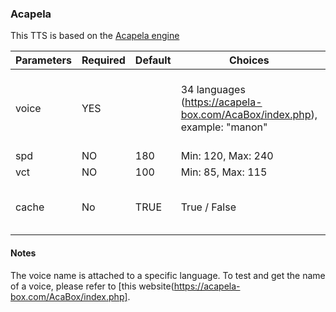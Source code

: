 ### Acapela

This TTS is based on the [Acapela engine](http://www.acapela-group.com/)

| Parameters | Required | Default | Choices                                                                   | Comment                                                                     |
|------------|----------|---------|---------------------------------------------------------------------------|-----------------------------------------------------------------------------|
| voice      | YES      |         | 34 languages (https://acapela-box.com/AcaBox/index.php), example: "manon" | Language are corresponding to an id pls check the note beside to find yours |
| spd        | NO       | 180     | Min: 120, Max: 240                                                        | Speech rate                                                                 |
| vct        | NO       | 100     | Min: 85, Max: 115                                                         | Voice shaping                                                               |
| cache      | No       | TRUE    | True / False                                                              | True if you want to use the cache with this TTS                             |

#### Notes

The voice name is attached to a specific language.
To test and get the name of a voice, please refer to [this website(https://acapela-box.com/AcaBox/index.php].
